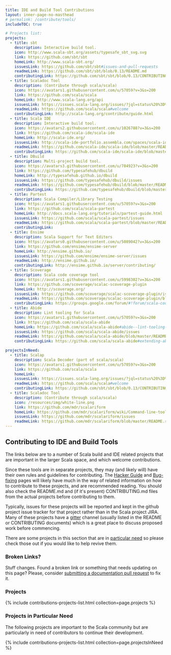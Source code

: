```yaml
---
title: IDE and Build Tool Contributions
layout: inner-page-no-masthead
# permalink: /contribute/tools/
includeTOC: true

# Projects list:
projects:
  - title: sbt
    description: Interactive build tool.
    icon: http://www.scala-sbt.org/assets/typesafe_sbt_svg.svg
    link: https://github.com/sbt/sbt
    homeLink: http://www.scala-sbt.org/
    issuesLink: https://github.com/sbt/sbt#issues-and-pull-requests
    readmeLink: https://github.com/sbt/sbt/blob/0.13/README.md
    contributingLink: https://github.com/sbt/sbt/blob/0.13/CONTRIBUTING.md
  - title: Scaladoc Tool
    description: (Contribute through scala/scala)
    icon: https://avatars1.githubusercontent.com/u/57059?v=3&s=200
    link: https://github.com/scala/scala
    homeLink: http://www.scala-lang.org/api
    issuesLink: https://issues.scala-lang.org/issues/?jql=status%20%3D%20Open%20AND%20component%20%3D%20%22Scaladoc%20Tool%22
    readmeLink: https://github.com/scala/scala#welcome
    contributingLink: http://scala-lang.org/contribute/guide.html
  - title: Scala IDE
    description: Interactive build tool.
    icon: https://avatars2.githubusercontent.com/u/1026788?v=3&s=200
    link: https://github.com/scala-ide/scala-ide
    homeLink: http://scala-ide.org/
    issuesLink: http://scala-ide-portfolio.assembla.com/spaces/scala-ide/support/tickets
    readmeLink: https://github.com/scala-ide/scala-ide/blob/master/README.md
    contributingLink: https://github.com/scala-ide/scala-ide/blob/master/CONTRIBUTING.md
  - title: DBuild
    description: Multi-project build tool.
    icon: https://avatars3.githubusercontent.com/u/784923?v=3&s=200
    link: https://github.com/typesafehub/dbuild
    homeLink: http://typesafehub.github.io/dbuild
    issuesLink: https://github.com/typesafehub/dbuild/issues
    readmeLink: https://github.com/typesafehub/dbuild/blob/master/README.md
    contributingLink: https://github.com/typesafehub/dbuild/blob/master/README.md#get-involved
  - title: Partest
    description: Scala Compiler/Library Testing
    icon: https://avatars1.githubusercontent.com/u/57059?v=3&s=200
    link: https://github.com/scala/scala-partest
    homeLink: http://docs.scala-lang.org/tutorials/partest-guide.html
    issuesLink: https://github.com/scala/scala-partest/issues
    readmeLink: https://github.com/scala/scala-partest/blob/master/README.md
    contributingLink:
  - title: Ensime
    description: Scala Support for Text Editors
    icon: https://avatars0.githubusercontent.com/u/5089042?v=3&s=200
    link: https://github.com/ensime/ensime-server
    homeLink: http://ensime.github.io/
    issuesLink: https://github.com/ensime/ensime-server/issues
    readmeLink: http://ensime.github.io/
    contributingLink: http://ensime.github.io/server/contributing/
  - title: Scoverage
    description: Scala code coverage tool
    icon: https://avatars1.githubusercontent.com/u/5998302?v=3&s=200
    link: https://github.com/scoverage/scalac-scoverage-plugin
    homeLink: http://scoverage.org/
    issuesLink: https://github.com/scoverage/scalac-scoverage-plugin/issues
    readmeLink: https://github.com/scoverage/scalac-scoverage-plugin/blob/master/README.md
    contributingLink: https://groups.google.com/forum/#!forum/scala-code-coverage-tool
  - title: Abide
    description: Lint tooling for Scala
    icon: https://avatars1.githubusercontent.com/u/57059?v=3&s=200
    link: https://github.com/scala/scala-abide
    homeLink: https://github.com/scala/scala-abide#abide--lint-tooling-for-scala
    issuesLink: https://github.com/scala/scala-abide/issues
    readmeLink: https://github.com/scala/scala-abide/blob/master/README.md
    contributingLink: https://github.com/scala/scala-abide#extending-abide  

projectsInNeed:
  - title: Scalap
    description: Scala Decoder (part of scala/scala)
    icon: https://avatars1.githubusercontent.com/u/57059?v=3&s=200
    link: https://github.com/scala/scala
    homeLink:
    issuesLink: https://issues.scala-lang.org/issues/?jql=status%20%3D%20Open%20AND%20text%20~%20%22scalap%22
    readmeLink: https://github.com/scala/scala#welcome
    contributingLink: https://github.com/sbt/sbt/blob/0.13/CONTRIBUTING.md
  - title: Scaladoc Tool
    description: (Contribute through scala/scala)
    icon: /resources/img/white-line.png
    link: https://github.com/mdr/scalariform
    homeLink: https://github.com/mdr/scalariform/wiki/Command-line-tool
    issuesLink: https://github.com/mdr/scalariform/issues
    readmeLink: https://github.com/mdr/scalariform/blob/master/README.rst
---
```

## Contributing to IDE and Build Tools

The links below are to a number of Scala build and IDE related projects that are important in the larger Scala space, and which welcome contributions.

Since these tools are in separate projects, they may (and likely will) have their own rules and guidelines for contributing. The [Hacker Guide](/contribute/hacker-guide/) and [Bug-fixing](/contribute/guide/) pages will likely have much in the way of related information on how to contribute to these projects, and are recommended reading. You should also check the README.md and (if it's present) CONTRIBUTING.md files from the actual projects before contributing to them.

Typically, issues for these projects will be reported and kept in the github project issue tracker for that project rather than in the Scala project JIRA.
Many of these projects have a <a href="https://gitter.im">gitter</a> channel (usually listed in the README or CONTRIBUTING documents) which is a great place to discuss proposed work before commencing.

There are some projects in this section that are in
[particular need](#projects-in-particular-need) so please check those out
if you would like to help revive them.

### Broken Links?

Stuff changes. Found a broken link or something that needs updating on this page? Please, consider [submitting a documentation pull request](/contribute/documentation/#updating-scala-langorg) to fix it.

### Projects

{% include contributions-projects-list.html collection=page.projects %}

### Projects in Particular Need

The following projects are important to the Scala community but are particularly in need of contributors to continue their development.

{% include contributions-projects-list.html collection=page.projectsInNeed %}
